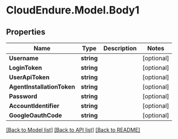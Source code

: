 # CloudEndure.Model.Body1
## Properties

Name | Type | Description | Notes
------------ | ------------- | ------------- | -------------
**Username** | **string** |  | [optional] 
**LoginToken** | **string** |  | [optional] 
**UserApiToken** | **string** |  | [optional] 
**AgentInstallationToken** | **string** |  | [optional] 
**Password** | **string** |  | [optional] 
**AccountIdentifier** | **string** |  | [optional] 
**GoogleOauthCode** | **string** |  | [optional] 

[[Back to Model list]](../README.md#documentation-for-models) [[Back to API list]](../README.md#documentation-for-api-endpoints) [[Back to README]](../README.md)


